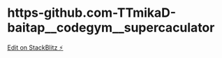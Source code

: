 # https-github.com-TTmikaD-baitap__codegym__supercaculator

[Edit on StackBlitz ⚡️](https://stackblitz.com/edit/web-platform-pezhef)